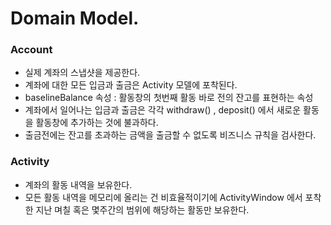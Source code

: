 # Domain Model.

### Account
- 실제 계좌의 스냅샷을 제공한다.
- 계좌에 대한 모든 입금과 출금은 Activity 모델에 포착된다.
- baselineBalance 속성 : 활동창의 첫번째 활동 바로 전의 잔고를 표현하는 속성
- 계좌에서 일어나는 입금과 출금은 각각 withdraw() , deposit() 에서 새로운 활동을 활동창에 추가하는 것에 불과하다.
- 출금전에는 잔고를 초과하는 금액을 출금할 수 없도록 비즈니스 규칙을 검사한다.

### Activity
- 계좌의 활동 내역을 보유한다.
- 모든 활동 내역을 메모리에 올리는 건 비효율적이기에 ActivityWindow 에서 포착한 지난 며칠 혹은 몇주간의 범위에 해당하는 활동만 보유한다.
